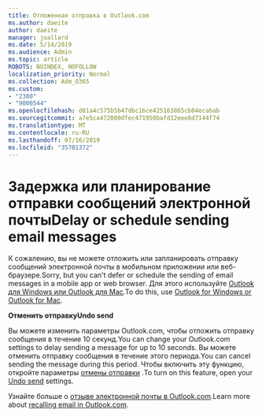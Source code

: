 ```yaml
---
title: Отложенная отправка в Outlook.com
ms.author: daeite
author: daeite
manager: joallard
ms.date: 5/14/2019
ms.audience: Admin
ms.topic: article
ROBOTS: NOINDEX, NOFOLLOW
localization_priority: Normal
ms.collection: Adm_O365
ms.custom:
- "2380"
- "9000544"
ms.openlocfilehash: d81a4c575b5b47dbc16ce425163865cb04ecabab
ms.sourcegitcommit: a7e5ca472000dfec471950bafd12eee8d7144f74
ms.translationtype: MT
ms.contentlocale: ru-RU
ms.lasthandoff: 07/16/2019
ms.locfileid: "35701372"
---
```

# <a name="delay-or-schedule-sending-email-messages"></a><span data-ttu-id="1e8a2-102">Задержка или планирование отправки сообщений электронной почты</span><span class="sxs-lookup"><span data-stu-id="1e8a2-102">Delay or schedule sending email messages</span></span>

<span data-ttu-id="1e8a2-103">К сожалению, вы не можете отложить или запланировать отправку сообщений электронной почты в мобильном приложении или веб-браузере.</span><span class="sxs-lookup"><span data-stu-id="1e8a2-103">Sorry, but you can't defer or schedule the sending of email messages in a mobile app or web browser.</span></span> <span data-ttu-id="1e8a2-104">Для этого используйте [Outlook для Windows или Outlook для Mac](https://products.office.com/outlook/email-and-calendar-software-microsoft-outlook).</span><span class="sxs-lookup"><span data-stu-id="1e8a2-104">To do this, use [Outlook for Windows or Outlook for Mac](https://products.office.com/outlook/email-and-calendar-software-microsoft-outlook).</span></span>

<span data-ttu-id="1e8a2-105">**Отменить отправку**</span><span class="sxs-lookup"><span data-stu-id="1e8a2-105">**Undo send**</span></span>

<span data-ttu-id="1e8a2-106">Вы можете изменить параметры Outlook.com, чтобы отложить отправку сообщения в течение 10 секунд.</span><span class="sxs-lookup"><span data-stu-id="1e8a2-106">You can change your Outlook.com settings to delay sending a message for up to 10 seconds.</span></span> <span data-ttu-id="1e8a2-107">Вы можете отменить отправку сообщения в течение этого периода.</span><span class="sxs-lookup"><span data-stu-id="1e8a2-107">You can cancel sending the message during this period.</span></span> <span data-ttu-id="1e8a2-108">Чтобы включить эту функцию, откройте параметры [отмены отправки](https://outlook.live.com/mail/options/mail/messageContent/undoSend) .</span><span class="sxs-lookup"><span data-stu-id="1e8a2-108">To turn on this feature, open your [Undo send](https://outlook.live.com/mail/options/mail/messageContent/undoSend) settings.</span></span>

<span data-ttu-id="1e8a2-109">Узнайте больше о [отзыве электронной почты в Outlook.com](https://support.office.com/article/c069ddde-5282-4085-8f4c-d7b133324f8a?wt.mc_id=Office_Outlook_com_Alchemy).</span><span class="sxs-lookup"><span data-stu-id="1e8a2-109">Learn more about [recalling email in Outlook.com](https://support.office.com/article/c069ddde-5282-4085-8f4c-d7b133324f8a?wt.mc_id=Office_Outlook_com_Alchemy).</span></span>